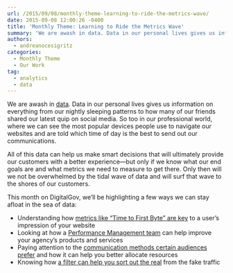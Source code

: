 ```yaml
---
url: /2015/09/08/monthly-theme-learning-to-ride-the-metrics-wave/
date: 2015-09-08 12:00:26 -0400
title: 'Monthly Theme: Learning to Ride the Metrics Wave'
summary: 'We are awash in data. Data in our personal lives gives us information on everything from our nightly sleeping patterns to how many of our friends shared our latest quip on social media. So too in our professional world, where we can see the most popular devices people use to navigate our websites and are told'
authors:
  - andreanocesigritz
categories:
  - Monthly Theme
  - Our Work
tag:
  - analytics
  - data
---
```


We are awash in [data](https://www.WHATEVER/2014/04/01/digital-analytics-program-dap-oceans-of-data/). Data in our personal lives gives us information on everything from our nightly sleeping patterns to how many of our friends shared our latest quip on social media. So too in our professional world, where we can see the most popular devices people use to navigate our websites and are told which time of day is the best to send out our communications.

All of this data can help us make smart decisions that will ultimately provide our customers with a better experience—but only if we know what our end goals are and what metrics we need to measure to get there. Only then will we not be overwhelmed by the tidal wave of data and will surf that wave to the shores of our customers.

This month on DigitalGov, we’ll be highlighting a few ways we can stay afloat in the sea of data:

  * Understanding how [metrics like “Time to First Byte” are key](https://www.WHATEVER/2015/09/16/speed-matters-optimizing-your-website-for-maximum-performance/) to a user’s impression of your website
  * Looking at how a [Performance Management team](https://www.WHATEVER/2015/09/24/setting-up-a-performance-measurement-team/) can help improve your agency’s products and services
  * Paying attention to the [communication methods certain audiences prefer](https://www.WHATEVER/2015/09/15/are-videos-in-spanish-the-way-to-go/) and how it can help you better allocate resources
  * Knowing how [a filter can help you sort out the real](https://www.WHATEVER/2015/09/09/caution-your-web-analytics-might-not-be-human/) from the fake traffic